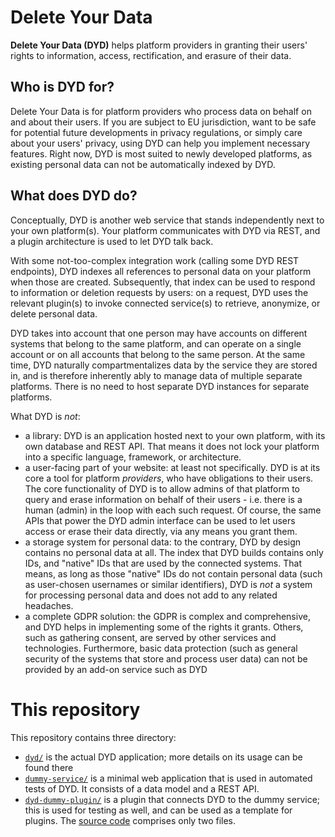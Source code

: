 # Delete Your Data

**Delete Your Data (DYD)** helps platform providers in granting their users' rights to information, access, rectification, and erasure of their data.

## Who is DYD for?

Delete Your Data is for platform providers who process data on behalf on and about their users.
If you are subject to EU jurisdiction, want to be safe for potential future developments in privacy regulations, or simply care about your users' privacy, using DYD can help you implement necessary features.
Right now, DYD is most suited to newly developed platforms, as existing personal data can not be automatically indexed by DYD.

## What does DYD do?

Conceptually, DYD is another web service that stands independently next to your own platform(s).
Your platform communicates with DYD via REST, and a plugin architecture is used to let DYD talk back.

With some not-too-complex integration work (calling some DYD REST endpoints), DYD indexes all references to personal data on your platform when those are created. Subsequently, that index can be used to respond to information or deletion requests by users: on a request, DYD uses the relevant plugin(s) to invoke connected service(s) to retrieve, anonymize, or delete personal data.

DYD takes into account that one person may have accounts on different systems that belong to the same platform, and can operate on a single account or on all accounts that belong to the same person.
At the same time, DYD naturally compartmentalizes data by the service they are stored in, and is therefore inherently ably to manage data of multiple separate platforms.
There is no need to host separate DYD instances for separate platforms.

What DYD is *not*:
- a library: DYD is an application hosted next to your own platform, with its own database and REST API.
  That means it does not lock your platform into a specific language, framework, or architecture.
- a user-facing part of your website: at least not specifically. DYD is at its core a tool for platform *providers*, who have obligations to their users.
  The core functionality of DYD is to allow admins of that platform to query and erase information on behalf of their users - i.e. there is a human (admin) in the loop with each such request.
  Of course, the same APIs that power the DYD admin interface can be used to let users access or erase their data directly, via any means you grant them.
- a storage system for personal data: to the contrary, DYD by design contains no personal data at all.
  The index that DYD builds contains only IDs, and "native" IDs that are used by the connected systems.
  That means, as long as those "native" IDs do not contain personal data (such as user-chosen usernames or similar identifiers), DYD is *not* a system for processing personal data and does not add to any related headaches.
- a complete GDPR solution: the GDPR is complex and comprehensive, and DYD helps in implementing some of the rights it grants.
  Others, such as gathering consent, are served by other services and technologies.
  Furthermore, basic data protection (such as general security of the systems that store and process user data) can not be provided by an add-on service such as DYD

# This repository

This repository contains three directory:

- [`dyd/`](dyd/) is the actual DYD application; more details on its usage can be found there
- [`dummy-service/`](dummy-service/) is a minimal web application that is used in automated tests of DYD.
  It consists of a data model and a REST API.
- [`dyd-dummy-plugin/`](dyd-dummy-plugin/) is a plugin that connects DYD to the dummy service; this is used for testing as well, and can be used as a template for plugins.
  The [source code](dyd-dummy-plugin/src/) comprises only two files.


